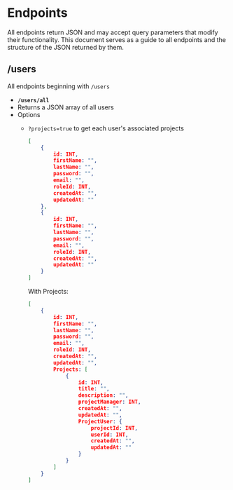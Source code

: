 # Endpoints 
All endpoints return JSON and may accept query parameters that modify their functionality. This document serves as a guide to all endpoints and the structure of the JSON returned by them.

## **/users** 
All endpoints beginning with `/users`

- **`/users/all`** 
- Returns a JSON array of all users 
- Options 
  - `?projects=true` to get each user's associated projects

    ```json 
    [
        {
            id: INT,
            firstName: "",
            lastName: "",
            password: "",
            email: "",
            roleId: INT,
            createdAt: "",
            updatedAt: ""
        },
        {
            id: INT,
            firstName: "",
            lastName: "",
            password: "",
            email: "",
            roleId: INT,
            createdAt: "",
            updatedAt: ""
        }
    ]
    ```

    With Projects:

    ```json
    [
        {
            id: INT,
            firstName: "",
            lastName: "",
            password: "",
            email: "",
            roleId: INT,
            createdAt: "",
            updatedAt: "",
            Projects: [
                {
                    id: INT,
                    title: "",
                    description: "",
                    projectManager: INT,
                    createdAt: "",
                    updatedAt: "",
                    ProjectUser: {
                        projectId: INT,
                        userId: INT,
                        createdAt: "",
                        updatedAt: ""
                    }
                }
            ]
        }
    ]
    ```
